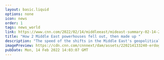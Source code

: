 ```yaml
---
layout: basic.liquid
options: none
icon: news
order: 1
tags: news_world
link: https://www.cnn.com/2022/02/14/middleeast/mideast-summary-02-14-2022-intl/index.html
title: "How 2 Middle East powerhouses fell out, then made up "
description: "The speed of the shifts in the Middle East's geopolitical scene is enough to give even the most seasoned regional observers whiplash "
imagePreview: https://cdn.cnn.com/cnnnext/dam/assets/220214133240-erdogan-mbz-split-file-video-synd-2.jpg
pubDate: Mon, 14 Feb 2022 14:03:07 GMT
---
```

